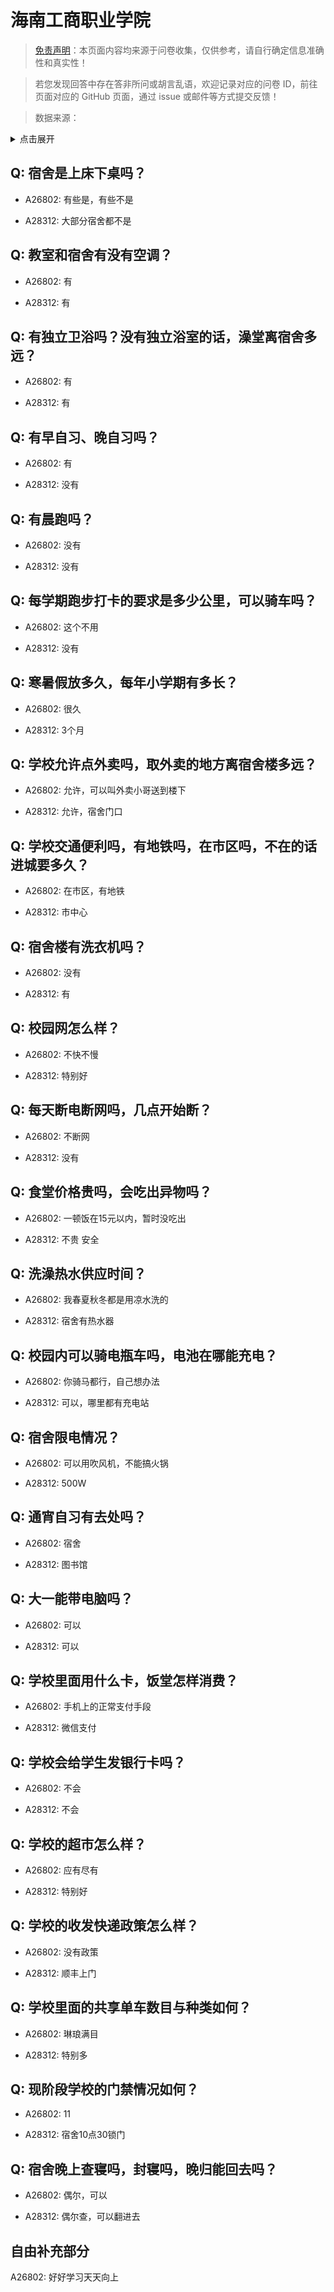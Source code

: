 # 海南工商职业学院

> [免责声明](https://colleges.chat/#_3)：本页面内容均来源于问卷收集，仅供参考，请自行确定信息准确性和真实性！

> 若您发现回答中存在答非所问或胡言乱语，欢迎记录对应的问卷 ID，前往页面对应的 GitHub 页面，通过 issue 或邮件等方式提交反馈！

> 数据来源：

<details><summary>点击展开</summary>
<ul>
<li>A26802: 2539220632@qq.com (2024 年 08 月)</li>
<li>A28312: 匿名 (2025 年 05 月)</li>
</ul>
</details>

## Q: 宿舍是上床下桌吗？

- A26802: 有些是，有些不是

- A28312: 大部分宿舍都不是

## Q: 教室和宿舍有没有空调？

- A26802: 有

- A28312: 有

## Q: 有独立卫浴吗？没有独立浴室的话，澡堂离宿舍多远？

- A26802: 有

- A28312: 有

## Q: 有早自习、晚自习吗？

- A26802: 有

- A28312: 没有

## Q: 有晨跑吗？

- A26802: 没有

- A28312: 没有

## Q: 每学期跑步打卡的要求是多少公里，可以骑车吗？

- A26802: 这个不用

- A28312: 没有

## Q: 寒暑假放多久，每年小学期有多长？

- A26802: 很久

- A28312: 3个月

## Q: 学校允许点外卖吗，取外卖的地方离宿舍楼多远？

- A26802: 允许，可以叫外卖小哥送到楼下

- A28312: 允许，宿舍门口

## Q: 学校交通便利吗，有地铁吗，在市区吗，不在的话进城要多久？

- A26802: 在市区，有地铁

- A28312: 市中心

## Q: 宿舍楼有洗衣机吗？

- A26802: 没有

- A28312: 有

## Q: 校园网怎么样？

- A26802: 不快不慢

- A28312: 特别好

## Q: 每天断电断网吗，几点开始断？

- A26802: 不断网

- A28312: 没有

## Q: 食堂价格贵吗，会吃出异物吗？

- A26802: 一顿饭在15元以内，暂时没吃出

- A28312: 不贵 安全

## Q: 洗澡热水供应时间？

- A26802: 我春夏秋冬都是用凉水洗的

- A28312: 宿舍有热水器

## Q: 校园内可以骑电瓶车吗，电池在哪能充电？

- A26802: 你骑马都行，自己想办法

- A28312: 可以，哪里都有充电站

## Q: 宿舍限电情况？

- A26802: 可以用吹风机，不能搞火锅

- A28312: 500W

## Q: 通宵自习有去处吗？

- A26802: 宿舍

- A28312: 图书馆

## Q: 大一能带电脑吗？

- A26802: 可以

- A28312: 可以

## Q: 学校里面用什么卡，饭堂怎样消费？

- A26802: 手机上的正常支付手段

- A28312: 微信支付

## Q: 学校会给学生发银行卡吗？

- A26802: 不会

- A28312: 不会

## Q: 学校的超市怎么样？

- A26802: 应有尽有

- A28312: 特别好

## Q: 学校的收发快递政策怎么样？

- A26802: 没有政策

- A28312: 顺丰上门

## Q: 学校里面的共享单车数目与种类如何？

- A26802: 琳琅满目

- A28312: 特别多

## Q: 现阶段学校的门禁情况如何？

- A26802: 11

- A28312: 宿舍10点30锁门

## Q: 宿舍晚上查寝吗，封寝吗，晚归能回去吗？

- A26802: 偶尔，可以

- A28312: 偶尔查，可以翻进去

## 自由补充部分

A26802: 好好学习天天向上